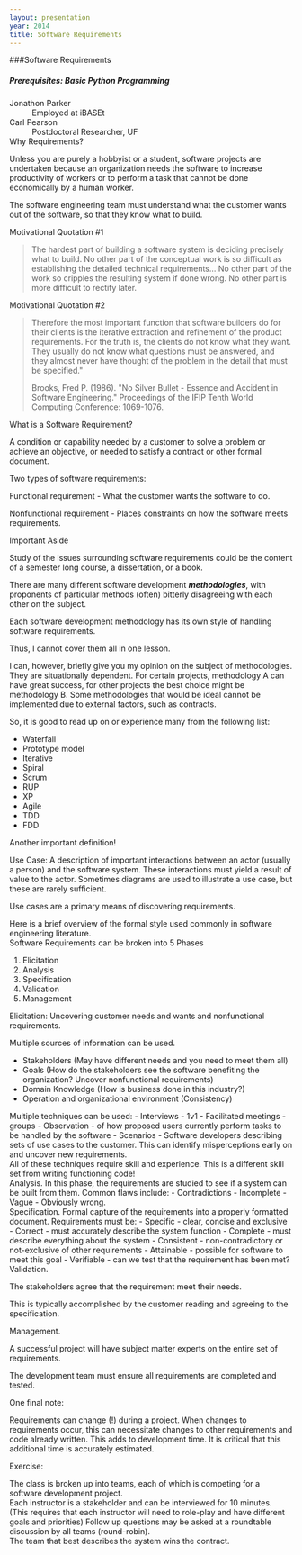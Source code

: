 ```yaml
---
layout: presentation
year: 2014
title: Software Requirements
---
```


<section markdown="block">
###Software Requirements
  <h5>Prerequisites: Basic Python Programming</h5>
  <dt>Jonathon Parker</dt><dd>Employed at iBASEt</dd>
  <dt>Carl Pearson</dt><dd>Postdoctoral Researcher, UF</dd>
</section>

<section markdown="block">
Why Requirements?

Unless you are purely a hobbyist or a student, software projects are undertaken because an organization
needs the software to increase productivity of workers or to perform a task that cannot be done
economically by a human worker.

The software engineering team must understand what the customer wants out of the software, so that they
know what to build.
</section>

<section data-background="requirements_toon.jpg" data-background-width="513px" data-background-height="594px" markdown="block">

</section>

<section markdown="block">
Motivational Quotation #1

> The hardest part of building a software system is deciding precisely what to build.  No other part
> of the conceptual work is so difficult as establishing the detailed technical requirements... No
> other part of the work so cripples the resulting system if done wrong.  No other part is more difficult
> to rectify later.
</section>

<section markdown="block">
Motivational Quotation #2

> Therefore the most important function that software builders do for their clients is the iterative
> extraction and refinement of the product requirements.  For the truth is, the clients do not know what
> they want.  They usually do not know what questions must be answered, and they almost never have thought
> of the problem in the detail that must be specified.&quot;
>
> Brooks, Fred P. (1986). "No Silver Bullet - Essence and Accident in Software Engineering."
> Proceedings of the IFIP Tenth World Computing Conference: 1069-1076.
</section>

<section markdown="block">
What is a Software Requirement?

A condition or capability needed by a customer to solve a problem or achieve an objective, or
needed to satisfy a contract or other formal document.
</section>

<section markdown="block">
Two types of software requirements:

Functional requirement - What the customer wants the software to do.

Nonfunctional requirement - Places constraints on how the software meets requirements.
</section>

<section markdown="block">
Important Aside

Study of the issues surrounding software requirements could be the content of a semester long course,
a dissertation, or a book.  

There are many different software development <b><i>methodologies</i></b>, with proponents of particular
methods (often) bitterly disagreeing with each other on the subject.  

Each software development methodology has its own style of handling software requirements.
</section>

<section markdown="block">
Thus, I cannot cover them all in one lesson.

I can, however, briefly give you my opinion on the subject of methodologies. They are situationally dependent.
For certain projects, methodology A can have great success, for other projects the best choice might
be methodology B.  Some methodologies that would be ideal cannot be implemented due to external factors,
such as contracts.
</section>

<section markdown="block">
So, it is good to read up on or experience many from the following list:

- Waterfall
- Prototype model
- Iterative
- Spiral
- Scrum
- RUP
- XP
- Agile
- TDD
- FDD
</section>

<section markdown="block">
Another important definition!

Use Case: A description of important interactions between an actor (usually a person) and the software system.  These interactions must yield a result of value to the actor.  Sometimes diagrams are used to illustrate a use case, but these are rarely sufficient.

Use cases are a primary means of discovering requirements.
</section>

<section markdown="block">
Here is a brief overview of the formal style used commonly in software engineering literature.
</section>

<section markdown="block">
Software Requirements can be broken into 5 Phases

1. Elicitation
2. Analysis
3. Specification
4. Validation
5. Management
</section>

<section markdown="block">
Elicitation: Uncovering customer needs and wants and nonfunctional requirements.
 
Multiple sources of information can be used.
- Stakeholders (May have different needs and you need to meet them all)
- Goals (How do the stakeholders see the software benefiting the organization?  Uncover nonfunctional
requirements)
- Domain Knowledge (How is business done in this industry?)
- Operation and organizational environment (Consistency)
</section>

<section markdown="block">
Multiple techniques can be used:
- Interviews - 1v1
- Facilitated meetings - groups
- Observation - of how proposed users currently perform tasks to be handled by the software
- Scenarios - Software developers describing sets of use cases to the customer.  This can
identify misperceptions early on and uncover new requirements.
</section>

<section markdown="block">
All of these techniques require skill and experience.  This is a different skill set from writing functioning code!
</section>

<section markdown="block">
Analysis.  In this phase, the requirements are studied to see if a system can be built from them.
Common flaws include:
- Contradictions
- Incomplete
- Vague
- Obviously wrong.
</section>

<section markdown="block">
Specification.  Formal capture of the requirements into a properly formatted document.  Requirements must be:
- Specific - clear, concise and exclusive
- Correct - must accurately describe the system function
- Complete - must describe everything about the system
- Consistent - non-contradictory or not-exclusive of other requirements
- Attainable - possible for software to meet this goal
- Verifiable - can we test that the requirement has been met?
</section>

<section markdown="block">
Validation. 

The stakeholders agree that the requirement meet their needs.

This is typically accomplished by the customer reading and agreeing to the specification.
</section>

<section markdown="block">
Management.  

A successful project will have subject matter experts on the entire set of requirements.

The development team must ensure all requirements are completed and tested.
</section>

<section markdown="block">
One final note:

Requirements can change (!) during a project.  When changes to requirements occur, this can
necessitate changes to other requirements and code already written.  This adds to development time.
It is critical that this additional time is accurately estimated.
</section>

<section markdown="block">
Exercise:

The class is broken up into teams, each of which is competing for a software development project.  
Each instructor is a stakeholder and can be interviewed for 10 minutes.  
(This requires that each instructor will need to role-play and have different goals and priorities)
Follow up questions may be asked at a roundtable discussion by all teams (round-robin).  
The team that best describes the system wins the contract.
</section>
